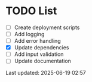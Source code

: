 # TODO List

- [ ] Create deployment scripts
- [ ] Add logging
- [ ] Add error handling
- [x] Update dependencies
- [ ] Add input validation
- [ ] Update documentation

Last updated: 2025-06-19 02:57
